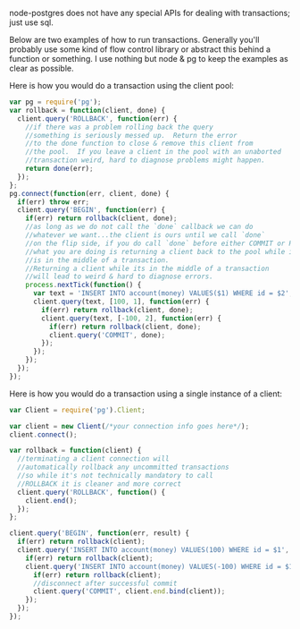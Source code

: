 node-postgres does not have any special APIs for dealing with transactions; just use sql.  

Below are two examples of how to run transactions.  Generally you'll probably use some kind of flow control library or abstract this behind a function or something.  I use nothing but node & pg to keep the examples as clear as possible.

Here is how you would do a transaction using the client pool:
```js
var pg = require('pg');
var rollback = function(client, done) {
  client.query('ROLLBACK', function(err) {
    //if there was a problem rolling back the query
    //something is seriously messed up.  Return the error
    //to the done function to close & remove this client from
    //the pool.  If you leave a client in the pool with an unaborted
    //transaction weird, hard to diagnose problems might happen.
    return done(err);
  });
};
pg.connect(function(err, client, done) {
  if(err) throw err;
  client.query('BEGIN', function(err) {
    if(err) return rollback(client, done);
    //as long as we do not call the `done` callback we can do 
    //whatever we want...the client is ours until we call `done`
    //on the flip side, if you do call `done` before either COMMIT or ROLLBACK
    //what you are doing is returning a client back to the pool while it 
    //is in the middle of a transaction.  
    //Returning a client while its in the middle of a transaction
    //will lead to weird & hard to diagnose errors.
    process.nextTick(function() {
      var text = 'INSERT INTO account(money) VALUES($1) WHERE id = $2';
      client.query(text, [100, 1], function(err) {
        if(err) return rollback(client, done);
        client.query(text, [-100, 2], function(err) {
          if(err) return rollback(client, done);
          client.query('COMMIT', done);
        });
      });
    });
  });
});
```

Here is how you would do a transaction using a single instance of a client:

```js
var Client = require('pg').Client;

var client = new Client(/*your connection info goes here*/);
client.connect();

var rollback = function(client) {
  //terminating a client connection will
  //automatically rollback any uncommitted transactions
  //so while it's not technically mandatory to call
  //ROLLBACK it is cleaner and more correct
  client.query('ROLLBACK', function() {
    client.end();
  });
};

client.query('BEGIN', function(err, result) {
  if(err) return rollback(client);
  client.query('INSERT INTO account(money) VALUES(100) WHERE id = $1', [1], function(err, result) {
    if(err) return rollback(client);
    client.query('INSERT INTO account(money) VALUES(-100) WHERE id = $1', [2], function(err, result) {
      if(err) return rollback(client);
      //disconnect after successful commit
      client.query('COMMIT', client.end.bind(client));
    });
  });
});
```